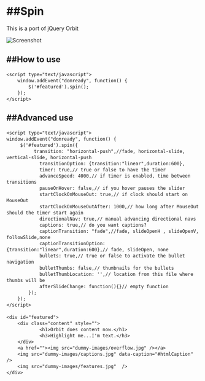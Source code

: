 ##Spin
===========

This is a port of jQuery Orbit

![Screenshot](http://w857226.open.ge.tt/1/files/89QVUSH/0/blob/x675?noinc=1)

##How to use
----------

    <script type="text/javascript">
        window.addEvent("domready", function() {
            $('#featured').spin();
        });
    </script>

##Advanced use
----------
    <script type="text/javascript">
    window.addEvent("domready", function() {
         $('#featured').spin({
              transition: "horizontal-push",//fade, horizontal-slide, vertical-slide, horizontal-push
                transitionOption: {transition:"linear",duration:600},
                timer: true,// true or false to have the timer
                advanceSpeed: 4000,// if timer is enabled, time between transitions
                pauseOnHover: false,// if you hover pauses the slider
                startClockOnMouseOut: true,// if clock should start on MouseOut
                startClockOnMouseOutAfter: 1000,// how long after MouseOut should the timer start again
                directionalNav: true,// manual advancing directional navs
                captions: true,// do you want captions?
                captionTransition: "fade",//fade, slideOpenH , slideOpenV, followSlide,none
                captionTransitionOption: {transition:"linear",duration:600},// fade, slideOpen, none
                bullets: true,// true or false to activate the bullet navigation
                bulletThumbs: false,// thumbnails for the bullets
                bulletThumbLocation: '',// location from this file where thumbs will be
                afterSlideChange: function(){}// empty function
            });
        });
    </script>

    <div id="featured"> 
        <div class="content" style="">
                <h1>Orbit does content now.</h1>
                <h3>Highlight me...I'm text.</h3>
        </div>
        <a href=""><img src="dummy-images/overflow.jpg" /></a>
        <img src="dummy-images/captions.jpg" data-caption="#htmlCaption" />
        <img src="dummy-images/features.jpg"  />
    </div>